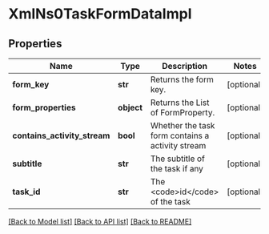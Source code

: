 # XmlNs0TaskFormDataImpl

## Properties
Name | Type | Description | Notes
------------ | ------------- | ------------- | -------------
**form_key** | **str** | Returns the form key. | [optional] 
**form_properties** | **object** | Returns the List of FormProperty. | [optional] 
**contains_activity_stream** | **bool** | Whether the task form contains a activity stream | [optional] 
**subtitle** | **str** | The subtitle of the task if any | [optional] 
**task_id** | **str** | The &lt;code&gt;id&lt;/code&gt; of the task | [optional] 

[[Back to Model list]](../README.md#documentation-for-models) [[Back to API list]](../README.md#documentation-for-api-endpoints) [[Back to README]](../README.md)


